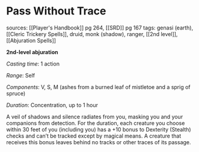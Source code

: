 # Pass Without Trace
sources: [[Player's Handbook]] pg 264, [[SRD]] pg 167
tags: genasi (earth), [[Cleric Trickery Spells]], druid, monk (shadow), ranger, [[2nd level]], [[Abjuration Spells]]

**2nd-level abjuration**

*Casting time*: 1 action

*Range*: Self

*Components*: V, S, M (ashes from a burned leaf of mistletoe and a sprig of spruce)

*Duration*: Concentration, up to 1 hour

A veil of shadows and silence radiates from you, masking you and your companions from detection. For the duration, each creature you choose within 30 feet of you (including you) has a +10 bonus to Dexterity (Stealth) checks and can’t be tracked except by magical means. A creature that receives this bonus leaves behind no tracks or other traces of its passage.

